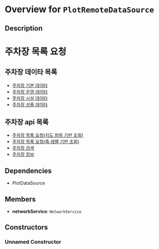 # Overview for `PlotRemoteDataSource`

## Description

# 주차장 목록 요청

 ## 주차장 데이타 목록

 - [주차장 기본 데이타](../../../plots/plot_dto/PlotDto/overview.md)
 - [주차장 운영 데이타](../../../plots/plot_operation_dto/PlotOperationDto/overview.md)
 - [주차장 시설 데이타](../../../plots/plot_facility_operation_dto/PlotFacilityOperationDto/overview.md)
 - [주차장 상품 데이타](../../../plots/plot_product_operation_dto/PlotProductOperationDto/overview.md)

 ## 주차장 api 목록

 - [주차장 목록 요청(지도 범위 기반 조회)](./methods/getPlots.md)
 - [주차장 목록 요청(줌 레벨 기반 조회)](./methods/getPlotsByZoomLevel.md)
 - [주차장 검색](./methods/getPlotsByKeyword.md)
 - [주차장 정보](./methods/getPlotDetail.md)

## Dependencies

- PlotDataSource

## Members

- **networkService**: `NetworkService`
## Constructors

### Unnamed Constructor


